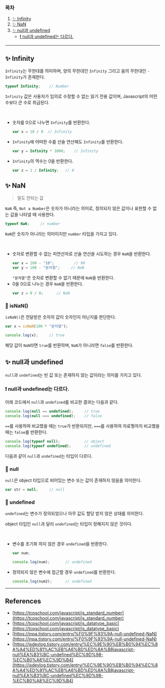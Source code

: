 ### 목차
1. [✨ Infinity](#✨-infinity)
2. [✨ NaN](#✨-nan)
3. [✨ null과 undefined](#✨-null과-undefined)
    - [❗ null과 undefined는 다르다.](#❗-null과-undefined는-다르다)

---
## ✨ Infinity
`Infinity`는 무한대를 의미하며, 양의 무한대인 `Infinity` 그리고 음의 무한대인 `-Infinity`가 존재한다.

```js
typeof Infinity;    // Number
```
`Infinity` 값은 사용자가 임의로 수정할 수 없는 읽기 전용 값이며, Javascript의 어떤 수보다 큰 수로 취급된다.

<br>

- 숫자를 0으로 나누면 `Infinity`를 반환한다.
    ```js
    var x = 10 / 0  // Infinity
    ```
- `Infinity`에 어떠한 수를 산술 연산해도 `Infinity`를 반환한다.
    ```js
    var y = Infinity * 1000;    // Infinity
    ```
- `Infinity`의 역수는 0을 반환한다.
    ```js
    var z = 1 / Infinity;   // 0
    ```

## ✨ NaN
> 말도 안되는 값

`NaN` 즉, `Not a Number`은 숫자가 아니라는 의미로, 정의되지 않은 값이나 표현할 수 없는 값을 나타낼 때 사용한다.

```js
typeof NaN;     // number
```

`NaN`은 숫자가 아니라는 의미이지만 `number` 타입을 가지고 있다.

<br>

- 숫자로 변환할 수 없는 피연산자로 산술 연산을 시도하는 경우 `NaN`을 반환한다.
    ```js
    var x = 100 - "10";         // 90
    var y = 100 - "문자열";     // NaN
    ```
    `"문자열"`은 숫자로 변환할 수 없기 때문에 `NaN`을 반환한다.
- 0을 0으로 나누는 경우 `NaN`을 반환한다.
    ```js
    var z = 0 / 0;      // NaN
    ```

### 📌 isNaN()
`isNaN()`은 전달받은 숫자의 값이 숫자인지 아닌지를 판단한다.

```js
var x = isNaN(100 * "문자열");

console.log(x);     // true
```

해당 값이 `NaN`라면 `true`를 반환하며, `NaN`가 아니라면 `false`를 반환한다.

## ✨ null과 undefined
`null`과 `undefined`는 빈 값 또는 존재하지 않는 값이라는 의미를 가지고 있다.

### ❗ null과 undefined는 다르다.
아래 코드에서 `null`과 `undefined`를 비교한 결과는 다음과 같다.

```js
console.log(null == undefined);     // true
console.log(null === undefined);    // false
```

`==`를 사용하여 비교했을 때는 `true`가 반환되지만, `===`를 사용하여 자료형까지 비교했을 때는 `false`를 반환한다.

```js
console.log(typeof null);           // object
console.log(typeof undefined);      // undefined
```

다음과 같이 `null`과 `undefined`는 타입이 다르다.

 ### 📌 null
`null`은 object 타입으로 비어있는 변수 또는 값이 존재하지 않음을 의미한다.

```js
var str = null;     // null
```


### 📌 undefined
`undefined`는 변수가 정의되었으나 아무 값도 할당 받지 않은 상태를 의미한다.

object 타입인 `null`과 달리 `undefined`는 타입이 정해지지 않은 것이다.

<br>

- 변수를 초기화 하지 않은 경우 `undefined`을 반환한다.
    ```js
    var num;

    console.log(num);       // undefined
    ```
- 정의되지 않은 변수에 접근할 경우 `undefined`를 반환한다.
    ```js
    console.log(num2);      // undefined
    ```

---
## References
- [https://tcpschool.com/javascript/js_standard_number](https://tcpschool.com/javascript/js_standard_number)
- [https://tcpschool.com/javascript/js_datatype_basic](https://tcpschool.com/javascript/js_datatype_basic)
- [https://inpa.tistory.com/entry/%F0%9F%93%9A-null-undefined-NaN](https://inpa.tistory.com/entry/%F0%9F%93%9A-null-undefined-NaN)
- [https://jsdevlog.tistory.com/entry/%EC%9E%90%EB%B0%94%EC%8A%A4%ED%81%AC%EB%A6%BD%ED%8A%B8javascript-null%EA%B3%BC-undefined%EC%9D%98-%EC%B0%A8%EC%9D%B4](https://jsdevlog.tistory.com/entry/%EC%9E%90%EB%B0%94%EC%8A%A4%ED%81%AC%EB%A6%BD%ED%8A%B8javascript-null%EA%B3%BC-undefined%EC%9D%98-%EC%B0%A8%EC%9D%B4)